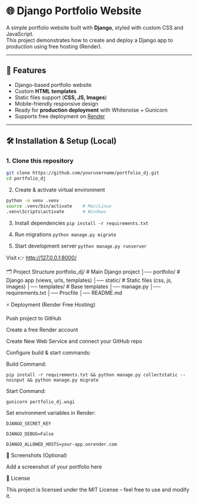 # 🌐 Django Portfolio Website

A simple portfolio website built with **Django**, styled with custom CSS and JavaScript.  
This project demonstrates how to create and deploy a Django app to production using free hosting (Render).

---

## 🚀 Features
- Django-based portfolio website
- Custom **HTML templates**
- Static files support (**CSS, JS, Images**)
- Mobile-friendly responsive design
- Ready for **production deployment** with Whitenoise + Gunicorn
- Supports free deployment on [Render](https://render.com)

---

## 🛠️ Installation & Setup (Local)

### 1. Clone this repository
```bash
git clone https://github.com/yourusername/portfolio_dj.git
cd portfolio_dj
```

2. Create & activate virtual environment
```bash
python -m venv .venv
source .venv/bin/activate    # Mac/Linux
.venv\Scripts\activate       # Windows
```
3. Install dependencies
`pip install -r requirements.txt`

4. Run migrations
`python manage.py migrate`

5. Start development server
`python manage.py runserver`


Visit 👉 http://127.0.0.1:8000/

🗂️ Project Structure
portfolio_dj/           # Main Django project
│── portfolio/          # Django app (views, urls, templates)
│── static/             # Static files (css, js, images)
│── templates/          # Base templates
│── manage.py
│── requirements.txt
│── Procfile
│── README.md

⚡ Deployment (Render Free Hosting)

Push project to GitHub

Create a free Render
 account

Create New Web Service and connect your GitHub repo

Configure build & start commands:

Build Command:

`pip install -r requirements.txt && python manage.py collectstatic --noinput && python manage.py migrate`


Start Command:

`gunicorn portfolio_dj.wsgi`


Set environment variables in Render:
```
DJANGO_SECRET_KEY

DJANGO_DEBUG=False

DJANGO_ALLOWED_HOSTS=your-app.onrender.com
```

📸 Screenshots (Optional)

Add a screenshot of your portfolio here

📜 License

This project is licensed under the MIT License – feel free to use and modify it.
